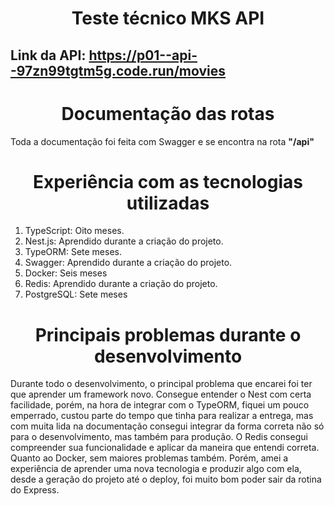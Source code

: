 <h1 align="center">Teste técnico MKS API</h1>

<h2>Link da API: <a href='https://p01--api--97zn99tgtm5g.code.run/movies' target='_blank'>https://p01--api--97zn99tgtm5g.code.run/movies</a> </h2>

<h1 align="center">Documentação das rotas</h1>

Toda a documentação foi feita com Swagger e se encontra na rota **"/api"**

<h1 align="center">Experiência com as tecnologias utilizadas</h1>

<ol>
<li>TypeScript: Oito meses.</li>
<li>Nest.js: Aprendido durante a criação do projeto.</li>
<li>TypeORM: Sete meses.</li>
<li>Swagger: Aprendido durante a criação do projeto.</li>
<li>Docker: Seis meses</li>
<li>Redis: Aprendido durante a criação do projeto.</li>
<li>PostgreSQL: Sete meses</li>
</ol>

<h1 align="center">Principais problemas durante o desenvolvimento</h1>
Durante todo o desenvolvimento, o principal problema que encarei foi ter que aprender um framework novo. Consegue entender o Nest com certa facilidade, porém, na hora de integrar com o TypeORM, fiquei um pouco emperrado, custou parte do tempo que tinha para realizar a entrega, mas com muita lida na documentação consegui integrar da forma correta não só para o desenvolvimento, mas também para produção. O Redis consegui compreender sua funcionalidade e aplicar da maneira que entendi correta. Quanto ao Docker, sem maiores problemas também. Porém, amei a experiência de aprender uma nova tecnologia e produzir algo com ela, desde a geração do projeto até o deploy, foi muito bom poder sair da rotina do Express.
